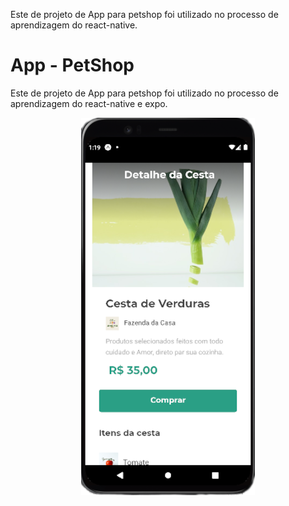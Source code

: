 Este de projeto de App para petshop foi utilizado no processo de aprendizagem do react-native.

# App - PetShop
Este de projeto de App para petshop foi utilizado no processo de aprendizagem do react-native e expo.
<p align="center">
<img src="https://github.com/andersonsimplicio/AppFeira/blob/main/assets/tela.png?raw=true">
</p>
